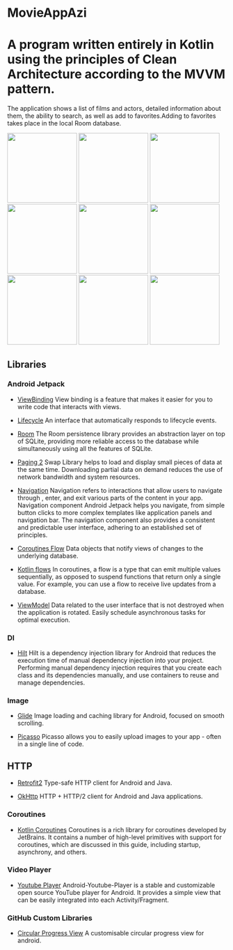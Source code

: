 
# MovieAppAzi 
# A program written entirely in Kotlin using the principles of Clean Architecture according to the MVVM pattern.

The application shows a list of films and actors, detailed information about them, the ability to
search, as well as add to favorites.Adding to favorites takes place in the local Room database.

[<img src="[meta/android/screenshots/screenshot_1.png" width=160>]([meta/android/screenshots/screenshot_1.png](https://user-images.githubusercontent.com/114995936/216970405-16e](https://user-images.githubusercontent.com/114995936/216970405-16effdc3-f0e3-4622-b81b-56081e3cdbd6.jpg)ffdc3-f0e3-4622-b81b-56081e3cdbd6.jpg))
[<img src="meta/android/screenshots/screenshot_2.png" width=160>](meta/android/screenshots/screenshot_2.png)
[<img src="meta/android/screenshots/screenshot_3.png" width=160>](meta/android/screenshots/screenshot_3.png)
[<img src="meta/android/screenshots/screenshot_4.png" width=160>](meta/android/screenshots/screenshot_4.png)
[<img src="meta/android/screenshots/screenshot_5.png" width=160>](meta/android/screenshots/screenshot_5.png)
[<img src="meta/android/screenshots/screenshot_6.png" width=160>](meta/android/screenshots/screenshot_6.png)
[<img src="meta/android/screenshots/screenshot_7.png" width=160>](meta/android/screenshots/screenshot_7.png)
[<img src="meta/android/screenshots/screenshot_8.png" width=160>](meta/android/screenshots/screenshot_8.png)
[<img src="meta/android/screenshots/screenshot_9.png" width=160>](meta/android/screenshots/screenshot_9.png)

## Libraries

### Android Jetpack

* [ViewBinding](https://developer.android.com/topic/libraries/view-binding) View binding is a
  feature that makes it easier for you to write code that interacts with views.

* [Lifecycle](https://developer.android.com/topic/libraries/architecture/lifecycle) An interface
  that automatically responds to lifecycle events.

* [Room](https://developer.android.com/jetpack/androidx/releases/room?gclsrc=aw.ds&gclid=Cj0KCQiA09eQBhCxARIsAAYRiyl9xrvsl7MKTcUVF73v6FB8EQyG-U8YVwhZyhA5rzq2UhpBvOUOUuEaAr5jEALw_wcB)
  The Room persistence library provides an abstraction layer on top of SQLite, providing more
  reliable access to the database while simultaneously using all the features of SQLite.

* [Paging 2](https://developer.android.com/topic/libraries/architecture/paging) Swap Library helps
  to load and display small pieces of data at the same time. Downloading partial data on demand
  reduces the use of network bandwidth and system resources.

* [Navigation](https://developer.android.com/guide/navigation?gclsrc=aw.ds&gclid=Cj0KCQiA09eQBhCxARIsAAYRiymyM6hTEs0cGr5ZCXOWtLhVUwDK1O86vf8V_Uq2DWvVYNFZwPFznzAaAllMEALw_wcB)
  Navigation refers to interactions that allow users to navigate through , enter, and exit various
  parts of the content in your app. Navigation component Android Jetpack helps you navigate, from
  simple button clicks to more complex templates like application panels and navigation bar. The
  navigation component also provides a consistent and predictable user interface, adhering to an
  established set of principles.

* [Coroutines Flow](https://developer.android.com/topic/libraries/architecture/livedata) Data objects that
  notify views of changes to the underlying database.


* [Kotlin flows](https://kotlinlang.org/api/kotlinx.coroutines/kotlinx-coroutines-core/kotlinx.coroutines.flow/-flow/) In coroutines, a flow is a type that can
  emit multiple values sequentially, as opposed to suspend functions that return only a single
  value. For example, you can use a flow to receive live updates from a database.

* [ViewModel](https://developer.android.com/topic/libraries/architecture/viewmodel) Data related to
  the user interface that is not destroyed when the application is rotated. Easily schedule
  asynchronous tasks for optimal execution.

### DI

* [Hilt](https://developer.android.com/training/dependency-injection/hilt-android) Hilt is a
  dependency injection library for Android that reduces the execution time of manual dependency
  injection into your project. Performing manual dependency injection requires that you create each
  class and its dependencies manually, and use containers to reuse and manage dependencies.

### Image

* [Glide](https://github.com/bumptech/glide) Image loading and caching library for Android, focused
  on smooth scrolling.

* [Picasso](https://square.github.io/picasso/) Picasso allows you to easily upload images to your
  app - often in a single line of code.

## HTTP

* [Retrofit2](https://github.com/square/retrofit) Type-safe HTTP client for Android and Java.

* [OkHttp](https://github.com/square/okhttp) HTTP + HTTP/2 client for Android and Java applications.

### Coroutines

* [Kotlin Coroutines](https://github.com/Kotlin/kotlinx.coroutines) Coroutines is a rich library for
  coroutines developed by JetBrains. It contains a number of high-level primitives with support for
  coroutines, which are discussed in this guide, including startup, asynchrony, and others.

### Video Player

* [Youtube Player](https://github.com/PierfrancescoSoffritti/android-youtube-player)
  Android-Youtube-Player is a stable and customizable open source YouTube player for Android. It
  provides a simple view that can be easily integrated into each Activity/Fragment.

### GitHub Custom Libraries

* [Circular Progress View](https://jitpack.io/p/vaibhavlakhera/circular-progress-view)
  A customisable circular progress view for android.
  

